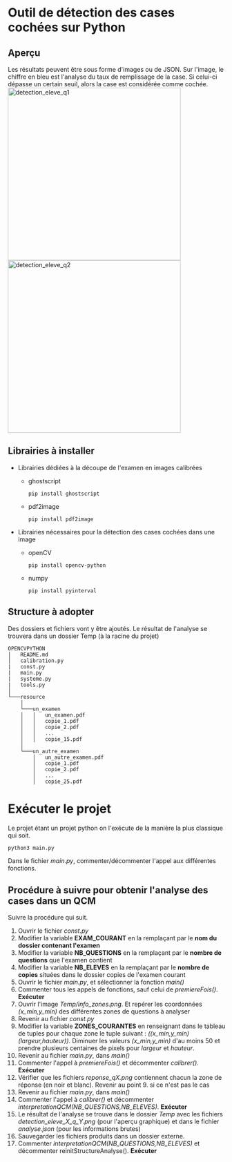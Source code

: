 # Outil de détection des cases cochées sur Python
## Aperçu
Les résultats peuvent être sous forme d'images ou de JSON.
Sur l'image, le chiffre en bleu est l'analyse du taux de remplissage de la case. Si celui-ci dépasse un certain seuil, alors la case est considérée comme cochée.
<img src="https://user-images.githubusercontent.com/62034725/181284736-6b8de2cf-a5ca-4355-82c7-30976568c851.png" alt="detection_eleve_q1" height="400" />
<img src="https://user-images.githubusercontent.com/62034725/181285381-ffa3b0f4-60c3-4d0b-8193-f1e574b795fc.png" alt="detection_eleve_q2" height="400" />

## Librairies à installer
- Librairies dédiées à la découpe de l'examen en images calibrées
  - ghostscript
    
        pip install ghostscript

  - pdf2image

        pip install pdf2image

- Librairies nécessaires pour la détection des cases cochées dans une image
  -  openCV
  
         pip install opencv-python


  -  numpy
  
         pip install pyinterval

## Structure à adopter
Des dossiers et fichiers vont y être ajoutés. Le résultat de l'analyse se trouvera dans un dossier Temp (à la racine du projet)  
```
OPENCVPYTHON
│   README.md
│   calibration.py
|   const.py
|   main.py
|   systeme.py
|   tools.py    
│
└───resource
    │
    └───un_examen
    │   │   un_examen.pdf
    │   │   copie_1.pdf
    │   │   copie_2.pdf
    │   │   ...
    │   │   copie_15.pdf
    │
    └───un_autre_examen
        │   un_autre_examen.pdf
        │   copie_1.pdf
        │   copie_2.pdf
        │   ...
        │   copie_25.pdf
```

# Exécuter le projet
Le projet étant un projet python on l'exécute de la manière la plus classique qui soit.
```bash
python3 main.py
```
Dans le fichier *main.py*, commenter/décommenter l'appel aux différentes fonctions.
## Procédure à suivre pour obtenir l'analyse des cases dans un QCM
Suivre la procédure qui suit.
1. Ouvrir le fichier *const.py*
2. Modifier la variable **EXAM_COURANT** en la remplaçant par le **nom du dossier contenant l'examen**
3. Modifier la variable **NB_QUESTIONS** en la remplaçant par le **nombre de questions** que l'examen contient
4. Modifier la variable **NB_ELEVES** en la remplaçant par le **nombre de copies** situées dans le dossier copies de l'examen courant
5. Ouvrir le fichier *main.py*, et sélectionner la fonction *main()*
6. Commenter tous les appels de fonctions, sauf celui de *premiereFois()*. **Exécuter**
7. Ouvrir l'image *Temp/info_zones.png*. Et repérer les coordonnées *(x_min,y_min)* des différentes zones de questions à analyser
8. Revenir au fichier *const.py*
9. Modifier la variable **ZONES_COURANTES** en renseignant dans le tableau de tuples pour chaque zone le tuple suivant : *((x_min,y_min)(largeur,hauteur))*. Diminuer les valeurs *(x_min,y_min)* d'au moins 50 et prendre plusieurs centaines de pixels pour *largeur* et *hauteur*.
10. Revenir au fichier *main.py*, dans *main()*
11. Commenter l'appel à *premiereFois()* et décommenter *calibrer()*. **Exécuter**
12. Vérifier que les fichiers *reponse_qX.png* contiennent chacun la zone de réponse (en noir et blanc). Revenir au point 9. si ce n'est pas le cas
13. Revenir au fichier *main.py*, dans *main()*
14. Commenter l'appel à *calibrer()* et décommenter *interpretationQCM(NB_QUESTIONS,NB_ELEVES)*. **Exécuter**
15. Le résultat de l'analyse se trouve dans le dossier *Temp* avec les fichiers *detection_eleve_X_q_Y.png* (pour l'aperçu graphique) et dans le fichier *analyse.json* (pour les informations brutes)
16. Sauvegarder les fichiers produits dans un dossier externe.
17. Commenter *interpretationQCM(NB_QUESTIONS,NB_ELEVES)* et décommenter reinitStructureAnalyse(). **Exécuter**
